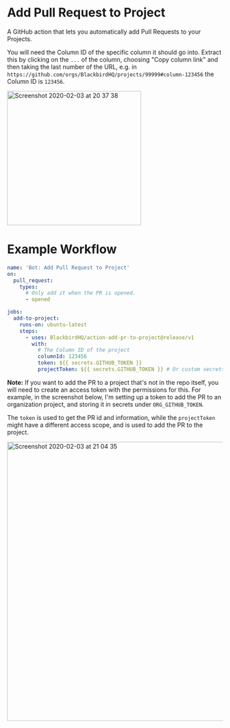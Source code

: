 # Add Pull Request to Project

A GitHub action that lets you automatically add Pull Requests to your Projects.

You will need the Column ID of the specific column it should go into. Extract this by clicking on the `...` of the column, choosing "Copy column link" and then taking the last number of the URL, e.g. in `https://github.com/orgs/BlackbirdHQ/projects/99999#column-123456` the Column ID is `123456`.


<img width="313" alt="Screenshot 2020-02-03 at 20 37 38" src="https://user-images.githubusercontent.com/1189998/73687068-8ca1b480-46c9-11ea-9b86-bff2eab8ebb3.png">

# Example Workflow

```yml
name: 'Bot: Add Pull Request to Project'
on:
  pull_request:
    types:
      # Only add it when the PR is opened.
      - opened

jobs:
  add-to-project:
    runs-on: ubuntu-latest
    steps:
      - uses: BlackbirdHQ/action-add-pr-to-project@release/v1
        with:
          # The Column ID of the project
          columnId: 123456
          token: ${{ secrets.GITHUB_TOKEN }}
          projectToken: ${{ secrets.GITHUB_TOKEN }} # Or custom secrets.ORG_GITHUB_TOKEN
```


**Note:** If you want to add the PR to a project that's not in the repo itself, you will need to create an access token with the permissions for this. For example, in the screenshot below, I'm setting up a token to add the PR to an organization project, and storing it in secrets under `ORG_GITHUB_TOKEN`.

The `token` is used to get the PR id and information, while the `projectToken` might have a different access scope, and is used to add the PR to the project.

<img width="651" alt="Screenshot 2020-02-03 at 21 04 35" src="https://user-images.githubusercontent.com/1189998/73687067-8b708780-46c9-11ea-9f38-cf35c2350108.png">
